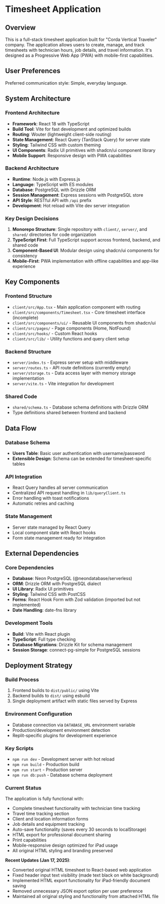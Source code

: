 # Timesheet Application

## Overview

This is a full-stack timesheet application built for "Corda Vertical Traveler" company. The application allows users to create, manage, and track timesheets with technician hours, job details, and travel information. It's designed as a Progressive Web App (PWA) with mobile-first capabilities.

## User Preferences

Preferred communication style: Simple, everyday language.

## System Architecture

### Frontend Architecture
- **Framework**: React 18 with TypeScript
- **Build Tool**: Vite for fast development and optimized builds
- **Routing**: Wouter (lightweight client-side routing)
- **State Management**: React Query (TanStack Query) for server state
- **Styling**: Tailwind CSS with custom theming
- **UI Components**: Radix UI primitives with shadcn/ui component library
- **Mobile Support**: Responsive design with PWA capabilities

### Backend Architecture
- **Runtime**: Node.js with Express.js
- **Language**: TypeScript with ES modules
- **Database**: PostgreSQL with Drizzle ORM
- **Session Management**: Express sessions with PostgreSQL store
- **API Style**: RESTful API with `/api` prefix
- **Development**: Hot reload with Vite dev server integration

### Key Design Decisions
1. **Monorepo Structure**: Single repository with `client/`, `server/`, and `shared/` directories for code organization
2. **TypeScript First**: Full TypeScript support across frontend, backend, and shared code
3. **Component-Based UI**: Modular design using shadcn/ui components for consistency
4. **Mobile-First**: PWA implementation with offline capabilities and app-like experience

## Key Components

### Frontend Structure
- `client/src/App.tsx` - Main application component with routing
- `client/src/components/Timesheet.tsx` - Core timesheet interface (incomplete)
- `client/src/components/ui/` - Reusable UI components from shadcn/ui
- `client/src/pages/` - Page components (Home, NotFound)
- `client/src/hooks/` - Custom React hooks
- `client/src/lib/` - Utility functions and query client setup

### Backend Structure
- `server/index.ts` - Express server setup with middleware
- `server/routes.ts` - API route definitions (currently empty)
- `server/storage.ts` - Data access layer with memory storage implementation
- `server/vite.ts` - Vite integration for development

### Shared Code
- `shared/schema.ts` - Database schema definitions with Drizzle ORM
- Type definitions shared between frontend and backend

## Data Flow

### Database Schema
- **Users Table**: Basic user authentication with username/password
- **Extensible Design**: Schema can be extended for timesheet-specific tables

### API Integration
- React Query handles all server communication
- Centralized API request handling in `lib/queryClient.ts`
- Error handling with toast notifications
- Automatic retries and caching

### State Management
- Server state managed by React Query
- Local component state with React hooks
- Form state management ready for integration

## External Dependencies

### Core Dependencies
- **Database**: Neon PostgreSQL (@neondatabase/serverless)
- **ORM**: Drizzle ORM with PostgreSQL dialect
- **UI Library**: Radix UI primitives
- **Styling**: Tailwind CSS with PostCSS
- **Forms**: React Hook Form with Zod validation (imported but not implemented)
- **Date Handling**: date-fns library

### Development Tools
- **Build**: Vite with React plugin
- **TypeScript**: Full type checking
- **Database Migrations**: Drizzle Kit for schema management
- **Session Storage**: connect-pg-simple for PostgreSQL sessions

## Deployment Strategy

### Build Process
1. Frontend builds to `dist/public/` using Vite
2. Backend builds to `dist/` using esbuild
3. Single deployment artifact with static files served by Express

### Environment Configuration
- Database connection via `DATABASE_URL` environment variable
- Production/development environment detection
- Replit-specific plugins for development experience

### Key Scripts
- `npm run dev` - Development server with hot reload
- `npm run build` - Production build
- `npm run start` - Production server
- `npm run db:push` - Database schema deployment

### Current Status
The application is fully functional with:
- Complete timesheet functionality with technician time tracking
- Travel time tracking section
- Client and location information forms
- Job details and equipment tracking
- Auto-save functionality (saves every 30 seconds to localStorage)
- HTML export for professional document sharing
- Print capabilities
- Mobile-responsive design optimized for iPad usage
- All original HTML styling and branding preserved

**Recent Updates (Jan 17, 2025)**:
- Converted original HTML timesheet to React-based web application
- Fixed header input text visibility (made text black on white background)
- Implemented HTML export functionality for iPad-friendly document saving
- Removed unnecessary JSON export option per user preference
- Maintained all original styling and functionality from attached HTML file